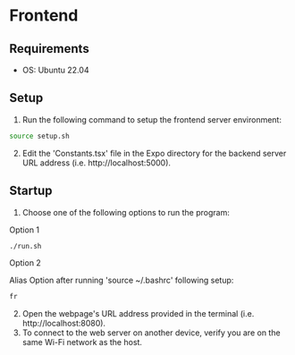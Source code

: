 # Frontend

## Requirements
- OS: Ubuntu 22.04

## Setup

1. Run the following command to setup the frontend server environment:
```bash
source setup.sh
```
2. Edit the 'Constants.tsx' file in the Expo directory for the backend server URL address (i.e. http://localhost:5000).

## Startup

1. Choose one of the following options to run the program:

Option 1
```bash
./run.sh
```

Option 2

Alias Option after running 'source ~/.bashrc' following setup:
```bash
fr
```
2. Open the webpage's URL address provided in the terminal (i.e. http://localhost:8080).
3. To connect to the web server on another device, verify you are on the same Wi-Fi network as the host.
